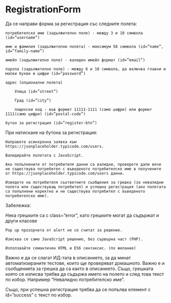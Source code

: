 # RegistrationForm
Да се направи форма за регистрация със следните полета:

    потребителско име (задължително поле) - между 3 и 10 символа (id=”username”)

    име и фамилия (задължителни полета) - максимум 50 символа (id=”name”, id=”family-name”)

    имейл (задължително поле) - валиден имейл формат (id=”email”)

    парола (задължително поле) - между 6 и 10 символа, да включва главни и малки букви и цифри (id=”password”)

    адрес (опционални полета)

        Улица (id=”street”)

        Град (id=”city”)

        пощенски код - във формат 11111-1111 (само цифри) или формат 1111(само цифри) (id=”postal-code”)

    бутон за регистрация (id=”register-btn”)

 

При натискане на бутона за регистрация:

    Направете асинхронна заявка към https://jsonplaceholder.typicode.com/users.

    Валидирайте полетата с JavaScript.

    Ако попълнените от потребителя данни са валидни, проверете дали вече не съществува потребител с въведеното потребителско име в получените от https://jsonplaceholder.typicode.com/users данни.

    Изведете на потребителя съответните съобщения за грешка (за невалидни полета или съществуващ потребител) и успешна регистрация (ако полетата са попълнени коректно и не съществува потребител с въведеното потребителско име).

 

Забележка:

Нека грешките са с class=”error”, като грешките могат да съдържат и други класове

    Pop up прозорчета от alert не се считат за решение.

    Изисква се само JavaScript решение, без сървърна част (PHP).

    Използвайте семантичен HTML и ES6 синтаксис. (по желание)


Важно е да се слагат ИД-тата в описанието, за да минат автоматизираните тестове, които ще проверяват домашното. Важно е и съобщенията за грешка да са както в описанието. Също, грешката която се изписва трябва да съдържа името на полето и след това текст по избор. Например “Невалидно потребителско име”.

Също, при успешна регистрация трябва да се попълва елемент с id=”success” с текст по избор.
